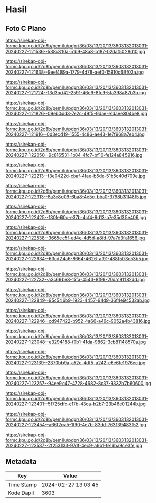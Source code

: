 # Hasil

## Foto C Plano

https://sirekap-obj-formc.kpu.go.id/2d8b/pemilu/pdpr/36/03/13/20/13/3603132013031-20240227-121536--538c810a-51b9-48a8-b187-02daf5028d10.jpg

https://sirekap-obj-formc.kpu.go.id/2d8b/pemilu/pdpr/36/03/13/20/13/3603132013031-20240227-121638--9eef489a-1779-4d78-aef0-15910d68f03a.jpg

https://sirekap-obj-formc.kpu.go.id/2d8b/pemilu/pdpr/36/03/13/20/13/3603132013031-20240227-121724--13d3bd42-2591-46e9-8fc9-5fa398a87b3b.jpg

https://sirekap-obj-formc.kpu.go.id/2d8b/pemilu/pdpr/36/03/13/20/13/3603132013031-20240227-121826--09eb0dd3-7e2c-49f5-9dae-e1daee304be8.jpg

https://sirekap-obj-formc.kpu.go.id/2d8b/pemilu/pdpr/36/03/13/20/13/3603132013031-20240227-121916--0d3ec419-1555-4c86-ae43-1e7f968a7eb4.jpg

https://sirekap-obj-formc.kpu.go.id/2d8b/pemilu/pdpr/36/03/13/20/13/3603132013031-20240227-122050--9c816531-1b84-4fc7-bf10-fe124a845916.jpg

https://sirekap-obj-formc.kpu.go.id/2d8b/pemilu/pdpr/36/03/13/20/13/3603132013031-20240227-122213--f3e0422d-cbaf-4fae-b5de-51b5c40d709e.jpg

https://sirekap-obj-formc.kpu.go.id/2d8b/pemilu/pdpr/36/03/13/20/13/3603132013031-20240227-122313--8a3c8c09-6ba8-4e5c-bba0-3798b31f48f5.jpg

https://sirekap-obj-formc.kpu.go.id/2d8b/pemilu/pdpr/36/03/13/20/13/3603132013031-20240227-122425--f30fe60c-e37b-4cf4-9d13-a7e35d35e406.jpg

https://sirekap-obj-formc.kpu.go.id/2d8b/pemilu/pdpr/36/03/13/20/13/3603132013031-20240227-122538--3665ec5f-ed4e-4d5d-a8fd-97a7d3fa1656.jpg

https://sirekap-obj-formc.kpu.go.id/2d8b/pemilu/pdpr/36/03/13/20/13/3603132013031-20240227-122634--63cd24a6-8664-4626-af91-488f503c53b5.jpg

https://sirekap-obj-formc.kpu.go.id/2d8b/pemilu/pdpr/36/03/13/20/13/3603132013031-20240227-122732--a3c69be8-15fa-4543-8f99-20da191182dd.jpg

https://sirekap-obj-formc.kpu.go.id/2d8b/pemilu/pdpr/36/03/13/20/13/3603132013031-20240227-122849--95c546b9-1923-4457-94d9-36f4e94532ab.jpg

https://sirekap-obj-formc.kpu.go.id/2d8b/pemilu/pdpr/36/03/13/20/13/3603132013031-20240227-122946--cd947422-b952-4a66-a46c-9052a4b43816.jpg

https://sirekap-obj-formc.kpu.go.id/2d8b/pemilu/pdpr/36/03/13/20/13/3603132013031-20240227-123048--e3294188-f0b1-41da-9862-3cb81148570a.jpg

https://sirekap-obj-formc.kpu.go.id/2d8b/pemilu/pdpr/36/03/13/20/13/3603132013031-20240227-123139--2370bb9a-a52c-4df5-a242-e6e6fe1976ec.jpg

https://sirekap-obj-formc.kpu.go.id/2d8b/pemilu/pdpr/36/03/13/20/13/3603132013031-20240227-123257--94ee9c47-4728-4682-8c37-9332b7b60600.jpg

https://sirekap-obj-formc.kpu.go.id/2d8b/pemilu/pdpr/36/03/13/20/13/3603132013031-20240227-123401--5f725dfc-c17b-43ca-b2b7-23b46e01244b.jpg

https://sirekap-obj-formc.kpu.go.id/2d8b/pemilu/pdpr/36/03/13/20/13/3603132013031-20240227-123454--a66f2ca5-1f90-4e7b-83dd-763139483f52.jpg

https://sirekap-obj-formc.kpu.go.id/2d8b/pemilu/pdpr/36/03/13/20/13/3603132013031-20240227-123537--2f253133-97df-4ec9-a9b1-fe16ba9ce3fe.jpg


## Metadata

| Key        | Value               |
| ---------- | ------------------- |
| Time Stamp | 2024-02-27 13:03:45 |
| Kode Dapil | 3603                |



